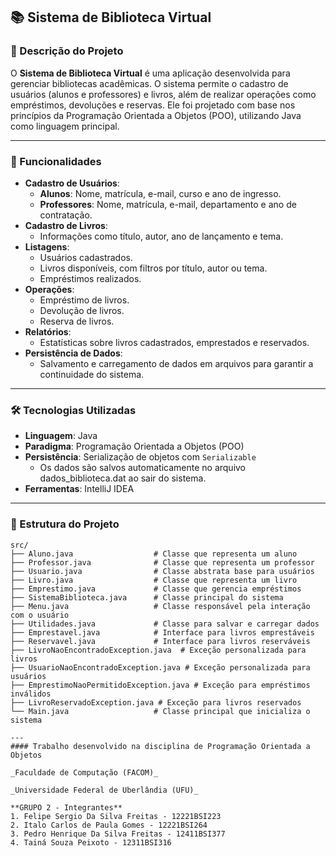 ## 📚 Sistema de Biblioteca Virtual

### 📖 Descrição do Projeto

O **Sistema de Biblioteca Virtual** é uma aplicação desenvolvida para gerenciar bibliotecas acadêmicas. O sistema permite o cadastro de usuários (alunos e professores) e livros, além de realizar operações como empréstimos, devoluções e reservas. Ele foi projetado com base nos princípios da Programação Orientada a Objetos (POO), utilizando Java como linguagem principal.

---

### 🚀 Funcionalidades

- **Cadastro de Usuários**:
  - **Alunos**: Nome, matrícula, e-mail, curso e ano de ingresso.
  - **Professores**: Nome, matrícula, e-mail, departamento e ano de contratação.
- **Cadastro de Livros**:
  - Informações como título, autor, ano de lançamento e tema.
- **Listagens**:
  - Usuários cadastrados.
  - Livros disponíveis, com filtros por título, autor ou tema.
  - Empréstimos realizados.
- **Operações**:
  - Empréstimo de livros.
  - Devolução de livros.
  - Reserva de livros.
- **Relatórios**:
  - Estatísticas sobre livros cadastrados, emprestados e reservados.
- **Persistência de Dados**:
  - Salvamento e carregamento de dados em arquivos para garantir a continuidade do sistema.

---

### 🛠️ Tecnologias Utilizadas

- **Linguagem**: Java
- **Paradigma**: Programação Orientada a Objetos (POO)
- **Persistência**: Serialização de objetos com `Serializable`
  - Os dados são salvos automaticamente no arquivo dados_biblioteca.dat ao sair do sistema.
- **Ferramentas**: IntelliJ IDEA

---

### 📂 Estrutura do Projeto

```plaintext
src/
├── Aluno.java                  # Classe que representa um aluno
├── Professor.java              # Classe que representa um professor
├── Usuario.java                # Classe abstrata base para usuários
├── Livro.java                  # Classe que representa um livro
├── Emprestimo.java             # Classe que gerencia empréstimos
├── SistemaBiblioteca.java      # Classe principal do sistema
├── Menu.java                   # Classe responsável pela interação com o usuário
├── Utilidades.java             # Classe para salvar e carregar dados
├── Emprestavel.java            # Interface para livros emprestáveis
├── Reservavel.java             # Interface para livros reserváveis
├── LivroNaoEncontradoException.java  # Exceção personalizada para livros
├── UsuarioNaoEncontradoException.java # Exceção personalizada para usuários
├── EmprestimoNaoPermitidoException.java # Exceção para empréstimos inválidos
├── LivroReservadoException.java # Exceção para livros reservados
└── Main.java                   # Classe principal que inicializa o sistema

---
#### Trabalho desenvolvido na disciplina de Programação Orientada a Objetos

_Faculdade de Computação (FACOM)_

_Universidade Federal de Uberlândia (UFU)_

**GRUPO 2 - Integrantes**
1. Felipe Sergio Da Silva Freitas - 12221BSI223
2. Italo Carlos de Paula Gomes - 12221BSI264
3. Pedro Henrique Da Silva Freitas - 12411BSI377
4. Tainá Souza Peixoto - 12311BSI316
